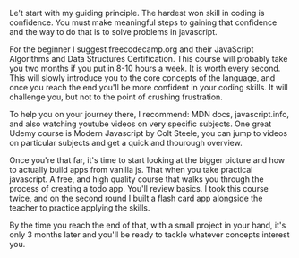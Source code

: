 Le't start with my guiding principle.
The hardest won skill in coding is confidence.
You must make meaningful steps to gaining that confidence and the way to do that is to solve problems in javascript.

For the beginner I suggest freecodecamp.org and their JavaScript Algorithms and Data Structures Certification.
This course will probably take you two months if you put in 8-10 hours a week. It is worth every second.
This will slowly introduce you to the core concepts of the language, and once you reach the end you'll be more confident in your coding skills. It will challenge you, but not to the point of crushing frustration.

To help you on your journey there, I recommend: MDN docs, javascript.info, and also watching youtube videos on very specific subjects. One great Udemy course is Modern Javascript by Colt Steele, you can jump to videos on particular subjects and get a quick and thourough overview. 

Once you're that far, it's time to start looking at the bigger picture and how to actually build apps from vanilla js.
That when you take practical javascript. A free, and high quality course that walks you through the process of creating a todo app. You'll review basics.
I took this course twice, and on the second round I built a flash card app alongside the teacher to practice applying the skills.

By the time you reach the end of that, with a small project in your hand, it's only 3 months later and you'll be ready to tackle whatever concepts interest you. 
